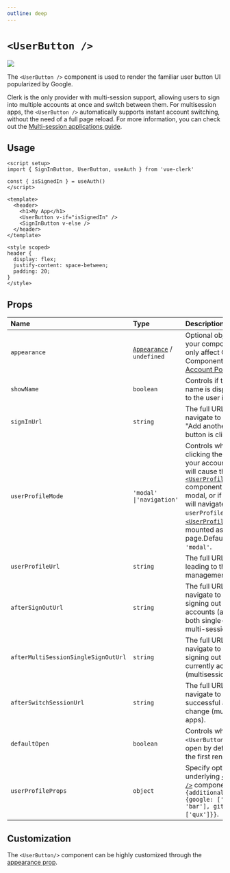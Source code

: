 ```yaml
---
outline: deep
---
```


# `<UserButton />`

<img src="https://clerk.com/_next/image?url=%2Fdocs%2Fimages%2Fui-components%2Fcomponent-user_button.svg&w=1080&q=75" />

The `<UserButton />` component is used to render the familiar user button UI popularized by Google.

Clerk is the only provider with multi-session support, allowing users to sign into multiple accounts at once and switch between them. For multisession apps, the `<UserButton />` automatically supports instant account switching, without the need of a full page reload. For more information, you can check out the [Multi-session applications guide](https://clerk.com/docs/custom-flows/multi-session-applications#overview).

## Usage

```vue
<script setup>
import { SignInButton, UserButton, useAuth } from 'vue-clerk'

const { isSignedIn } = useAuth()
</script>

<template>
  <header>
    <h1>My App</h1>
    <UserButton v-if="isSignedIn" />
    <SignInButton v-else />
  </header>
</template>

<style scoped>
header {
  display: flex;
  justify-content: space-between;
  padding: 20;
}
</style>
```

## Props

|Name|Type|Description|
|:----|:----|:----|
|`appearance`|[`Appearance`](https://clerk.com/docs/components/customization/overview) / `undefined`|Optional object to style your components. Will only affect Clerk Components and not [Account Portal](https://clerk.com/docs/account-portal/overview) pages.|
|`showName`|`boolean`|Controls if the user name is displayed next to the user image button.|
|`signInUrl`|`string`|The full URL or path to navigate to when the "Add another account" button is clicked.|
|`userProfileMode`|`'modal' \|'navigation'`|Controls whether clicking the "Manage your account" button will cause the [`<UserProfile />`](/docs/components/user/user-profile) component to open as a modal, or if the browser will navigate to the `userProfileUrl` where [`<UserProfile />`](/docs/components/user/user-profile) is mounted as a page.Defaults to: `'modal'`.|
|`userProfileUrl`|`string`|The full URL or path leading to the user management interface.|
|`afterSignOutUrl`|`string`|The full URL or path to navigate to after a signing out from all accounts (applies to both single-session and multi-session apps).|
|`afterMultiSessionSingleSignOutUrl`|`string`|The full URL or path to navigate to after a signing out from currently active account (multisession apps).|
|`afterSwitchSessionUrl`|`string`|The full URL or path to navigate to after a successful account change (multi-session apps).|
|`defaultOpen`|`boolean`|Controls whether the `<UserButton />` should open by default during the first render.|
|`userProfileProps`|`object`|Specify options for the underlying [`<UserProfile />`](/docs/components/user/user-profile) component. e.g. `{additionalOAuthScopes: {google: ['foo', 'bar'], github: ['qux']}}`.|

## Customization

The `<UserButton/>` component can be highly customized through the [appearance prop](https://clerk.com/docs/component-customization/appearance-prop).

